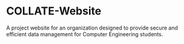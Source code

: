 # COLLATE-Website
A project website for an organization designed to provide secure and efficient data management for Computer Engineering students.
